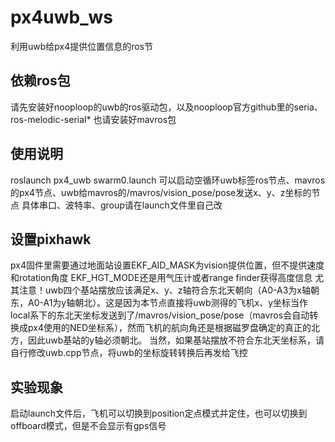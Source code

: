 # px4uwb_ws
利用uwb给px4提供位置信息的ros节

## 依赖ros包
请先安装好nooploop的uwb的ros驱动包，以及nooploop官方github里的seria、ros-melodic-serial*
也请安装好mavros包

## 使用说明
roslaunch px4_uwb swarm0.launch
可以启动空循环uwb标签ros节点、mavros的px4节点、uwb给mavros的/mavros/vision_pose/pose发送x、y、z坐标的节点
具体串口、波特率、group请在launch文件里自己改

## 设置pixhawk
px4固件里需要通过地面站设置EKF_AID_MASK为vision提供位置，但不提供速度和rotation角度
EKF_HGT_MODE还是用气压计或者range finder获得高度信息
尤其注意！uwb四个基站摆放应该满足x、y、z轴符合东北天朝向（A0-A3为x轴朝东，A0-A1为y轴朝北）。这是因为本节点直接将uwb测得的飞机x、y坐标当作local系下的东北天坐标发送到了/mavros/vision_pose/pose（mavros会自动转换成px4使用的NED坐标系），然而飞机的航向角还是根据磁罗盘确定的真正的北方，因此uwb基站的y轴必须朝北。
当然，如果基站摆放不符合东北天坐标系，请自行修改uwb.cpp节点，将uwb的坐标旋转转换后再发给飞控

## 实验现象
启动launch文件后，飞机可以切换到position定点模式并定住，也可以切换到offboard模式，但是不会显示有gps信号
